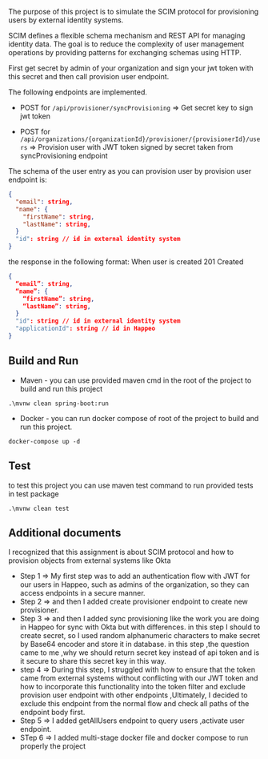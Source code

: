 The purpose of this project is to simulate the SCIM protocol for provisioning users by external identity systems.

SCIM defines a flexible schema mechanism and REST API for managing identity data. The goal is to reduce the complexity of user management operations by providing patterns for exchanging schemas using HTTP.

First get secret by admin of your organization and sign your jwt token with this secret and then call provision user endpoint.

The following endpoints are implemented.

- POST for `/api/provisioner/syncProvisioning`  => Get secret key to sign jwt token

- POST for `/api/organizations/{organizationId}/provisioner/{provisionerId}/users` => Provision user with JWT token signed by secret taken from syncProvisioning endpoint

The schema of the user entry as you can provision user by provision user endpoint is:
```json
{
  "email": string,
  "name": {
    "firstName": string,
    "lastName": string,
  }
  "id": string // id in external identity system
}
```
the response in the following format:
When user is created
201 Created
```json
{
  “email”: string,
  “name”: {
    “firstName”: string,
    “lastName”: string,
  }
  "id": string // id in external identity system
  "applicationId": string // id in Happeo
}
```
## Build and Run 

- Maven -
    you can use provided maven cmd in the root of the project to build and run this project
```shell 
.\mvnw clean spring-boot:run
```
- Docker -
you can run docker compose of root of the project to build and run this project.
```shell
docker-compose up -d
```
## Test
to test this project you can use maven test command to run provided tests in test package
```shell 
.\mvnw clean test
```

## Additional documents
I recognized that this assignment is about SCIM protocol and how to provision objects from external systems like Okta
- Step 1 => My first step was to add an authentication flow with JWT for our users in Happeo, such as admins of the organization, so they can access endpoints in a secure manner.
- Step 2 => and then I added create provisioner endpoint to create new provisioner.
- Step 3 => and then I added sync provisioning like the work you are doing in Happeo for sync with Okta but with differences.
in this step I should to create secret, so I used random alphanumeric characters to make secret by Base64 encoder and store it in database.
in this step ,the question came to me ,why we should return secret key instead of api token and is it secure to share this secret key in this way.
- step 4 => During this step, I struggled with how to ensure that the token came from external systems without conflicting 
with our JWT token and how to incorporate this functionality into the token filter and exclude provision user endpoint with other endpoints 
,Ultimately, I decided to exclude this endpoint from the normal flow and check all paths of the endpoint body first.
- Step 5 => I added getAllUsers endpoint to query users ,activate user endpoint.
- STep 6 => I added multi-stage docker file and docker compose to run properly the project
